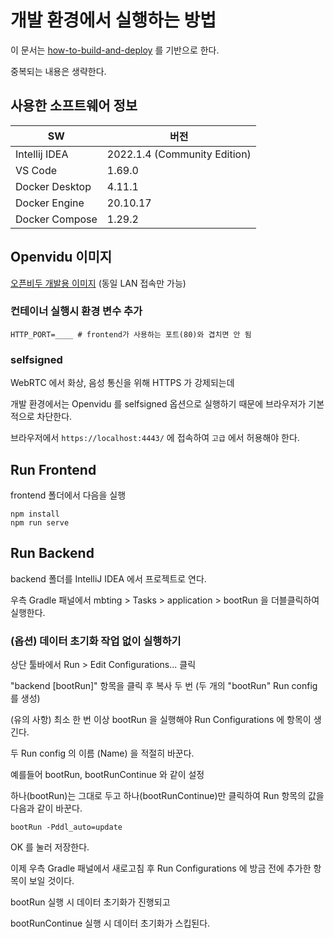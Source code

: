 # 개발 환경에서 실행하는 방법

이 문서는 [how-to-build-and-deploy](./how-to-build-and-deploy.md) 를 기반으로 한다.

중복되는 내용은 생략한다.

## 사용한 소프트웨어 정보

| SW | 버전 |
| --- | --- |  
| Intellij IDEA | 2022.1.4 (Community Edition) |
| VS Code | 1.69.0 |
| Docker Desktop | 4.11.1 |
| Docker Engine | 20.10.17 |
| Docker Compose | 1.29.2 |

## Openvidu 이미지

[오픈비두 개발용 이미지](https://hub.docker.com/r/openvidu/openvidu-server-kms) (동일 LAN 접속만 가능)

### 컨테이너 실행시 환경 변수 추가

```properties
HTTP_PORT=____ # frontend가 사용하는 포트(80)와 겹치면 안 됨
```

### selfsigned

WebRTC 에서 화상, 음성 통신을 위해 HTTPS 가 강제되는데

개발 환경에서는 Openvidu 를 selfsigned 옵션으로 실행하기 때문에 브라우저가 기본적으로 차단한다.

브라우저에서 `https://localhost:4443/` 에 접속하여 `고급` 에서 허용해야 한다.

## Run Frontend

frontend 폴더에서 다음을 실행

```
npm install
npm run serve
```

## Run Backend

backend 폴더를 IntelliJ IDEA 에서 프로젝트로 연다.

우측 Gradle 패널에서 mbting > Tasks > application > bootRun 을 더블클릭하여 실행한다.

### (옵션) 데이터 초기화 작업 없이 실행하기

상단 툴바에서 Run > Edit Configurations... 클릭

"backend \[bootRun]" 항목을 클릭 후 복사 두 번 (두 개의 "bootRun" Run config 를 생성)

(유의 사항) 최소 한 번 이상 bootRun 을 실행해야 Run Configurations 에 항목이 생긴다.

두 Run config 의 이름 (Name) 을 적절히 바꾼다.

예를들어 bootRun, bootRunContinue 와 같이 설정

하나(bootRun)는 그대로 두고 하나(bootRunContinue)만 클릭하여 Run 항목의 값을 다음과 같이 바꾼다.

```
bootRun -Pddl_auto=update
```

OK 를 눌러 저장한다.

이제 우측 Gradle 패널에서 새로고침 후 Run Configurations 에 방금 전에 추가한 항목이 보일 것이다.

bootRun 실행 시 데이터 초기화가 진행되고

bootRunContinue 실행 시 데이터 초기화가 스킵된다.
